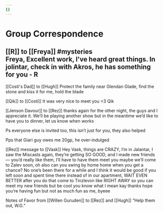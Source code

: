 ```yaml
---
{}
---
```

#  Group Correspondence

[[R]] to [[Freya]]  #mysteries  
Freya, Excellent work, I've heard great things. In jolintar, check in with Akros, he has something for you - R
- 
[[Costi's Dad]] to [[Hugh]]
Protect the family near Glendan Glade, find the stone and kiss it for me, hold the blade

[[Qik]] to [[Costi]]
It was very nice to meet you <3 Qik

[[Jenson Davour]] to [[Rez]]
thanks again for the other night, the guys and I appreciate it. We’ll be playing another show but in the meantime we’d like to have you to dinner, let us know when works

Ps everyone else is invited too, this isn’t just for you, they also helped

Pps that Giari guy owes me 20gp, he over-indulged 

[[Rez]] message to [[Vask]]
Hey Vask, things are CRAZY, I’m in Jalantar, I saw the Miscasts again, they’re getting SO GOOD, and I made new friends — you’d really like them, I’ll have to have them meet you maybe we’ll come to Zalev soon, oh also can you swing by home home when you get a chance? No one’s been there for a while and I think it would be good if you left soon and spent time there instead of in our apartment, WAIT EVEN BETTER after you do that come to Tinzlevon like RIGHT AWAY so you can meet my new friends but be cool you know what I mean kay thanks hope you’re having fun but not as much fun as me, byeee

Notes of Favor from [[Willen Guruden]] to [[Rez]] and [[Hugh]]
“Help them out, W.G.”
